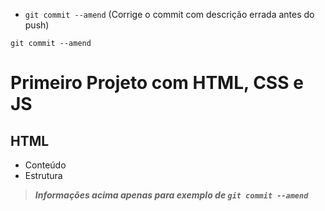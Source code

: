 
- `git commit --amend` (Corrige o commit com descrição errada antes do push)

```
git commit --amend
```

# Primeiro Projeto com HTML, CSS e JS

## HTML
 - Conteúdo
 - Estrutura

> **_Informações acima apenas para exemplo de `git commit --amend`_**
